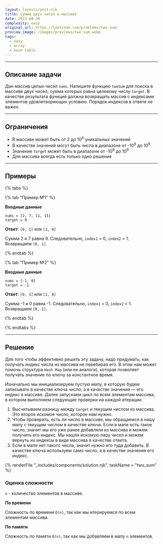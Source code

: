 ```yaml
---
layout: layouts/post.njk
title: Сумма двух чисел в массиве
date: 2023-08-30
complexity: easy
original_url: https://leetcode.com/problems/two-sum/
preview_image: /images/previews/two_sum.webp
tags:
  - easy
  - array
  - hash table
---
```

---

## Описание задачи

Дан массив целых чисел `nums`.
Напишите функцию `twoSum` для поиска в массиве двух чисел, сумма которых равна целевому
числу `target`.
В качестве результата функция должна возвращать массив с индексами элементов удовлетворяющих условию.
Порядок индексов в ответе не важен.

---

## Ограничения

- В массиве может быть от 2 до 10<sup>4</sup> уникальных значений
- В качестве значений могут быть числа в диапазоне от -10<sup>9</sup> до 10<sup>9</sup>
- Значение `target` может быть в диапазоне от -10<sup>9</sup> до 10<sup>9</sup>
- Для массива всегда есть только одно решение

---

## Примеры

{% tabs %}

{% tab "Пример №1" %}

**Входные данные**

```
nums = [2, 7, 11, 15]
target = 9
```

**Ответ**: `[0, 1]` или `[1, 0]`

Сумма 2 и 7 равна 9. Следовательно, `index1` = 0, `index2` = 1.<br>
Возвращаем `[0, 1]`.

{% endtab %}

{% tab "Пример №2" %}

**Входные данные**

```
nums = [-1, 0]
target = -1
```

**Ответ**: `[0, 1]` или `[1, 0]`

Сумма -1 и 0 равна -1. Следовательно, `index1` = 0, `index2` = 1.<br>
Возвращаем `[0, 1]`.

{% endtab %}

{% endtabs %}

---

## Решение

Для того чтобы эффективно решить эту задачу, надо придумать, как получать индекс числа из массива не перебирая его.
В этом нам может помочь структура `Hash Map` (или ее аналоги), которая позволяет получать значение по ключу за константное время.

Изначально мы инициализируем пустую мапу, в которую будем записывать в качестве ключа число, а в качестве значения — его индекс в массиве.
Далее запускаем цикл по всем элементам массива, в котором выполняем следующие проверки на каждой итерации.

1. Высчитываем разницу между `target` и текущим числом из массива. Это второе искомое число, которое нам нужно.
2. Чтобы проверить, есть ли число в массиве, мы обращаемся в нашу мапу с текущим числом в качестве ключа.
Если в мапе есть такое число, значит мы его уже ранее добавляли из массива и можем получить его индекс.
Мы нашли искомую пару чисел и можем вернуть их индексы в виде массива в качестве ответа.
3. Если в мапе нет такого числа, значит нужно его туда добавить. В качестве ключа используем само число, а в качестве значения его индекс.

{% renderFile "_includes/components/solution.njk", taskName = "two_sum" %}

### Оценка сложности

`n` - количество элементов в массиве.

**По времени**

Сложность по времени `O(n)`, так как мы итерируемся по всем элементам массива.

**По памяти**

Сложность по памяти `O(n)`, так как мы добавляем в мапу `n` элементов.